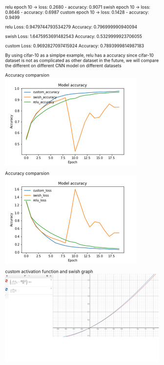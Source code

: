 relu epoch 10 -> loss: 0.2680 - accuracy: 0.9071
swish epoch 10 -> loss: 0.8646 - accuracy: 0.6987
custom epoch 10 -> loss: 0.1428 - accuracy: 0.9499

relu
Loss: 0.9479744793534279
Accuracy: 0.796999990940094

swish
Loss: 1.6475953691482543
Accuracy: 0.5329999923706055

custom
Loss: 0.9692827097415924
Accuracy: 0.7893999814987183

By using cifar-10 as a simplpe example, relu has a accuracy since cifar-10 dataset is not as complicated as other dataset
in the future, we will compare the different on different CNN model on different datasets

Accuracy comparsion
![alt text](https://github.com/justinkwan1216/Activation_loss/blob/master/accuracy.png)

Accuracy comparsion
![alt text](https://github.com/justinkwan1216/Activation_loss/blob/master/loss.png)

custom activation function and swish graph
![alt text](https://github.com/justinkwan1216/Activation_loss/blob/master/graph.png)
